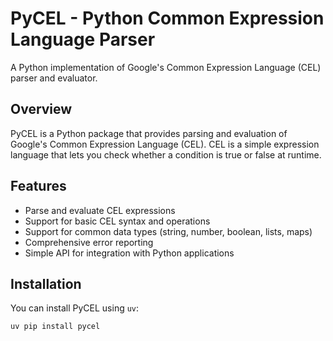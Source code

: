 # PyCEL - Python Common Expression Language Parser

A Python implementation of Google's Common Expression Language (CEL) parser and evaluator.

## Overview

PyCEL is a Python package that provides parsing and evaluation of Google's Common Expression Language (CEL). CEL is a simple expression language that lets you check whether a condition is true or false at runtime.

## Features

- Parse and evaluate CEL expressions
- Support for basic CEL syntax and operations
- Support for common data types (string, number, boolean, lists, maps)
- Comprehensive error reporting
- Simple API for integration with Python applications

## Installation

You can install PyCEL using `uv`:

```bash
uv pip install pycel
